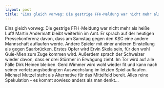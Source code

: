 ```yaml
---
layout: post
title: "Eins gleich vorweg: Die gestrige FFH-Meldung war nicht mehr als heiße Luft!"
---
```


Eins gleich vorweg: Die gestrige FFH-Meldung war nicht mehr als heiße Luft! Martin Andermatt bleibt weiterhin im Amt. Er sprach auf der heutigen Pressekonferenz davon, dass am Samstag gegen den KSC eine andere Mannschaft auflaufen werde. Andere Spieler mit einer anderen Einstellung als gegen Saarbrücken. Erstes Opfer wird Ervin Skela sein, für den wohl Guie-Mien zum Zuge kommen wird. Außerdem sprach der Schweizer wieder davon, dass er drei Stürmer in Erwägung zieht. Im Tor wird auf alle Fälle Dirk Heinen bleiben. Gerd Wimmer wird wohl wieder fit und kann nach seiner verletzungsbedingten Auswechslung im letzten Spiel auflaufen. Michael Mutzel steht als Alternative für das Mittelfeld bereit. Alles reine Spekulation - es kommt sowieso anders als man denkt...
